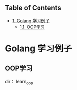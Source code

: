 <div id="table-of-contents">
<h2>Table of Contents</h2>
<div id="text-table-of-contents">
<ul>
<li><a href="#sec-1">1. Golang 学习例子</a>
<ul>
<li><a href="#sec-1-1">1.1. OOP学习</a></li>
</ul>
</li>
</ul>
</div>
</div>


# Golang 学习例子

## OOP学习

dir： learn<sub>oop</sub>
